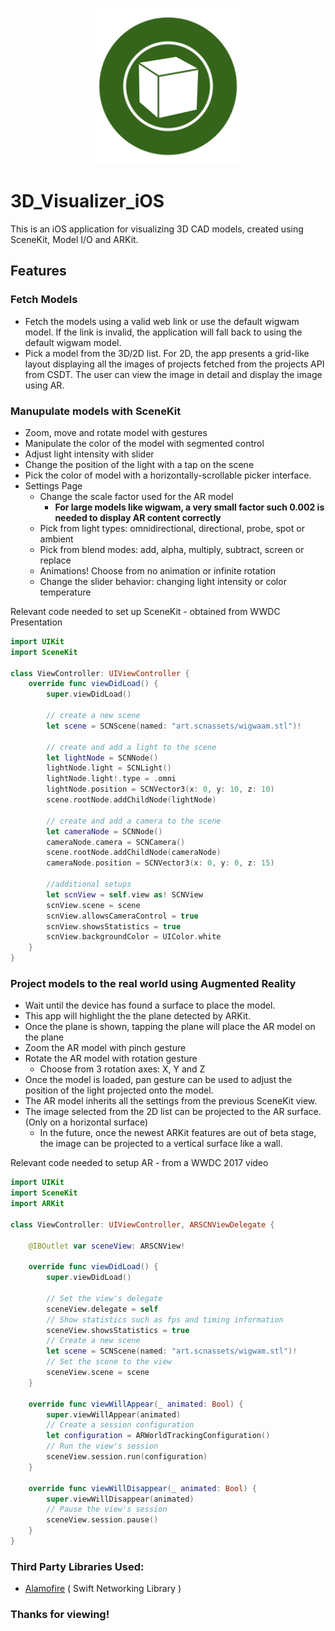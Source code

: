 <p align="center">
    <img width="250" height="250" src="3DVisualizer-iOS/CSDTModelViewer/Assets.xcassets/AppIcon.appiconset/3DVisualizerIconDesign-1024.png">
</p>

# 3D_Visualizer_iOS
This is an iOS application for visualizing 3D CAD models, created using SceneKit, Model I/O and ARKit.

## Features

### Fetch Models
*  Fetch the models using a valid web link or use the default wigwam model. If the link is invalid, the application will fall back to using the default wigwam model.
* Pick a model from the 3D/2D list. For 2D, the app presents a grid-like layout displaying all the images of projects fetched from the projects API from CSDT. The user can view the image in detail and display the image using AR.

### Manupulate models with SceneKit
* Zoom, move and rotate model with gestures
* Manipulate the color of the model with segmented control
* Adjust light intensity with slider
* Change the position of the light with a tap on the scene
* Pick the color of model with a horizontally-scrollable picker interface.
* Settings Page
    * Change the scale factor used for the AR model
        * **For large models like wigwam, a very small factor such 0.002 is needed to display AR content correctly**
    * Pick from light types: omnidirectional, directional, probe, spot or ambient
    * Pick from blend modes: add, alpha, multiply, subtract, screen or replace
    * Animations! Choose from no animation or infinite rotation
    * Change the slider behavior: changing light intensity or color temperature

Relevant code needed to set up SceneKit - obtained from WWDC Presentation

```swift
import UIKit
import SceneKit

class ViewController: UIViewController {
    override func viewDidLoad() {
        super.viewDidLoad()

        // create a new scene
        let scene = SCNScene(named: "art.scnassets/wigwaam.stl")!

        // create and add a light to the scene
        let lightNode = SCNNode()
        lightNode.light = SCNLight()
        lightNode.light!.type = .omni
        lightNode.position = SCNVector3(x: 0, y: 10, z: 10)
        scene.rootNode.addChildNode(lightNode)

        // create and add a camera to the scene
        let cameraNode = SCNNode()
        cameraNode.camera = SCNCamera()
        scene.rootNode.addChildNode(cameraNode)
        cameraNode.position = SCNVector3(x: 0, y: 0, z: 15)

        //additional setups
        let scnView = self.view as! SCNView
        scnView.scene = scene
        scnView.allowsCameraControl = true
        scnView.showsStatistics = true
        scnView.backgroundColor = UIColor.white
    }
}
```

### Project models to the real world using Augmented Reality
* Wait until the device has found a surface to place the model.
* This app will highlight the the plane detected by ARKit.
* Once the plane is shown, tapping the plane will place the AR model on the plane
* Zoom the AR model with pinch gesture
* Rotate the AR model with rotation gesture
    *  Choose from 3 rotation axes: X, Y and Z
* Once the model is loaded, pan gesture can be used to adjust the position of the light projected onto the model.
* The AR model inherits all the settings from the previous SceneKit view.
* The image selected from the 2D list can be projected to the AR surface. (Only on a horizontal surface)
    * In the future, once the newest ARKit features are out of beta stage, the image can be projected to a vertical surface like a wall.

Relevant code needed to setup AR - from a WWDC 2017 video

```swift
import UIKit
import SceneKit
import ARKit

class ViewController: UIViewController, ARSCNViewDelegate {

    @IBOutlet var sceneView: ARSCNView!

    override func viewDidLoad() {
        super.viewDidLoad()

        // Set the view's delegate
        sceneView.delegate = self
        // Show statistics such as fps and timing information
        sceneView.showsStatistics = true
        // Create a new scene
        let scene = SCNScene(named: "art.scnassets/wigwam.stl")!
        // Set the scene to the view
        sceneView.scene = scene
    }

    override func viewWillAppear(_ animated: Bool) {
        super.viewWillAppear(animated)
        // Create a session configuration
        let configuration = ARWorldTrackingConfiguration()
        // Run the view's session
        sceneView.session.run(configuration)
    }

    override func viewWillDisappear(_ animated: Bool) {
        super.viewWillDisappear(animated)
        // Pause the view's session
        sceneView.session.pause()
    }
}
```
### Third Party Libraries Used:
* [Alamofire](https://github.com/Alamofire/Alamofire)  ( Swift Networking Library )

### **Thanks for viewing!**
